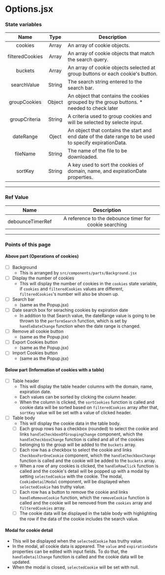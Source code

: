# Options.jsx

### State variables
|      Name       |  Type   | Description                                                                                            |
|:---------------:|:-------:|--------------------------------------------------------------------------------------------------------|
|     cookies     |  Array  | An array of cookie objects.                                                                            |
| filteredCookies |  Array  | An array of cookie objects that match the search query.                                                |
|     buckets     |  Array  | An array of cookie objects selected at group buttons or each cookie's button.                          |
|   searchValue   | String  | The search string entered to the search bar.                                                           |
|  groupCookies   | Object  | An object that contains the cookies grouped by the group buttons. * needed to check later              |
|  groupCriteria  | String | A criteria used to group cookies and will be selected by selecte input.                                |
|    dateRange    | Oject  | An object that contains the start and end date of the date range to be used to specify expirationData. |
| fileName | String  | The name of the file to be downloaded.                                                                 |
| sortKey | String | A key used to sort the cookies of domain, name, and expirationDate properties.                         |

---

### Ref Value
| Name |                      Description                       |
| :---: |:------------------------------------------------------:|
| debounceTimerRef | A reference to the debounce timer for cookie searching |

---

### Points of this page
#### Above part (Operations of cookies)
- [ ] Background
    - This is arranged by `src/components/parts/Background.jsx`
- [ ] Display the number of cookies
  - This will display the number of cookies in the `cookies` state variable, if `cookies` and `filteredCookies` values are different, `filteredCookies`'s number will also be shown up.
- [ ] Search bar
  - (same as the Popup.jsx)
- [ ] Date search box for seraching cookies by expiration date
  - In addition to that Search value, the dateRange value is going to be thrown to the `performSearch` function, which is set by `handleDateChange` function when the date range is changed.
- [ ] Remove all cookie button
    - (same as the Popup.jsx)
- [ ] Export Cookies button
    - (same as the Popup.jsx)
- [ ] Import Cookies button
    - (same as the Popup.jsx)

#### Below part (Information of cookies with a table)
- [ ] Table header
  - This will display the table header columns with the domain, name, expiration date.
  - Each values can be sorted by clicking the column header.
  - When the column is clicked, the `sortCookies` function is called and cookie data will be sorted based on `filteredCookies` array after that, `sortKey` value will be set with a value of clicked header.
- [ ] Table body
  - This will display the cookie data in the table body.
  - [ ] Each group rows has a checkbox (rounded) to select the cookie and links `handleCheckboxOfGroupingChange` component, which the `handleCheckboxChange` function is called and all of the cookies belonging to the group will be added to the `buckets` array.
  - [ ] Each row has a checkbox to select the cookie and links `CheckboxForOneCookie` component, which the `handleCheckboxChange` function is called and the cookie will be added to the `buckets` array.
  - When a row of any cookies is clicked, the `handleRowClick` function is called and the cookie's detail will be popped up with a modal by setting `selectedCookie` with the cookie. The modal, `CookieDetailModal` component, will be displayed when `selectedCookie` has truthy value.
  - [ ] Each row has a button to remove the cookie and links `handleRemoveCookie` function, which the `removeCookie` function is called and the cookie will be removed from the `cookies` array and `filteredCookies` array.
  - [ ] The cookie data will be displayed in the table body with highlighting the row if the data of the cookie includes the search value.

#### Modal for cookie detail
- This will be displayed when the `selectedCookie` has truthy value.
- In the modal, all cookie data is appeared. The `value` and `expirationDate` properties can be edited with input fields. To do that, the `handleDetailChange` function is called and the cookie data will be updated.
- When the modal is closed, `selectedCookie` will be set with null.



